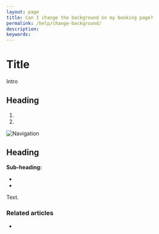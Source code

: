 ```yaml
---
layout: page
title: Can I change the background on my booking page?
permalink: /help/change-background/
description:
keywords:
---
```


# Title

Intro

## Heading

1.
2.

![Navigation](images/foldername/file.png)

## Heading

**Sub-heading:**

*
*

Text.

### Related articles

*
